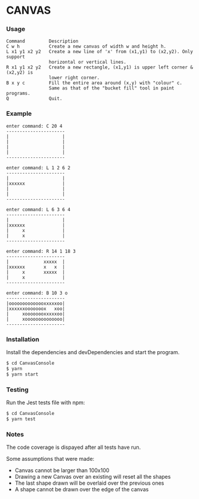 # CANVAS

### Usage

```
Command 		Description
C w h           Create a new canvas of width w and height h.
L x1 y1 x2 y2   Create a new line of 'x' from (x1,y1) to (x2,y2). Only support
                horizontal or vertical lines.
R x1 y1 x2 y2   Create a new rectangle, (x1,y1) is upper left corner & (x2,y2) is
                lower right corner.
B x y c         Fill the entire area around (x,y) with "colour" c.
                Same as that of the "bucket fill" tool in paint programs.
Q               Quit.
```

### Example

```
enter command: C 20 4
----------------------
|                    |
|                    |
|                    |
|                    |
----------------------

enter command: L 1 2 6 2
----------------------
|                    |
|xxxxxx              |
|                    |
|                    |
----------------------

enter command: L 6 3 6 4
----------------------
|                    |
|xxxxxx              |
|     x              |
|     x              |
----------------------

enter command: R 14 1 18 3
----------------------
|             xxxxx  |
|xxxxxx       x   x  |
|     x       xxxxx  |
|     x              |
----------------------

enter command: B 10 3 o
----------------------
|oooooooooooooxxxxxoo|
|xxxxxxooooooox   xoo|
|     xoooooooxxxxxoo|
|     xoooooooooooooo|
----------------------
```

### Installation

Install the dependencies and devDependencies and start the program.

```sh
$ cd CanvasConsole
$ yarn
$ yarn start
```

### Testing

Run the Jest tests file with npm:

```sh
$ cd CanvasConsole
$ yarn test
```

### Notes

The code coverage is dispayed after all tests have run.

Some assumptions that were made:

- Canvas cannot be larger than 100x100
- Drawing a new Canvas over an existing will reset all the shapes
- The last shape drawn will be overlaid over the previous ones
- A shape cannot be drawn over the edge of the canvas
